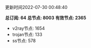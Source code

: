 更新时间2022-07-30 00:48:40

**总订阅: 64**
**总节点: 8003**
**有效节点: 2365**
- v2ray节点: 1654
- trojan节点: 133
- ss节点: 578
